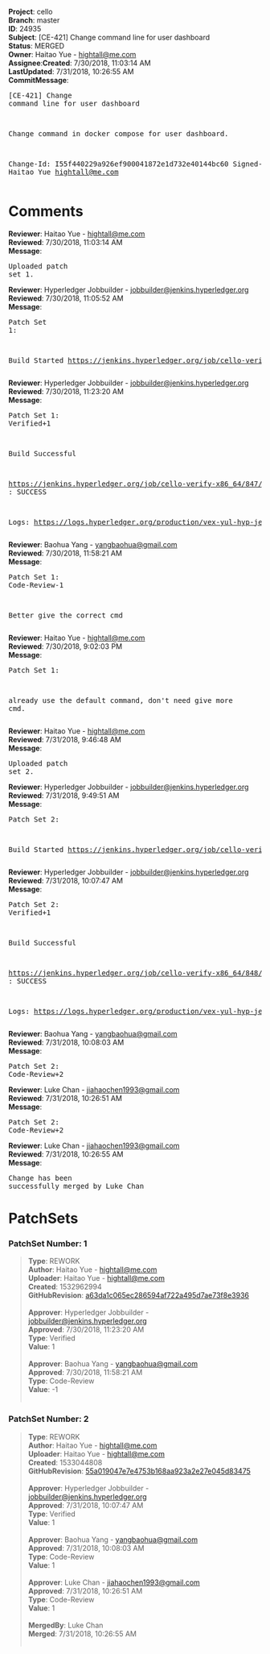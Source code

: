 <strong>Project</strong>: cello</br><strong>Branch</strong>: master<br><strong>ID</strong>: 24935<br><strong>Subject</strong>: [CE-421] Change command line for user dashboard<br><strong>Status</strong>: MERGED<br><strong>Owner</strong>: Haitao Yue - hightall@me.com<br><strong>Assignee</strong>:<strong>Created</strong>: 7/30/2018, 11:03:14 AM<br><strong>LastUpdated</strong>: 7/31/2018, 10:26:55 AM<br><strong>CommitMessage</strong>:<br><pre>[CE-421] Change command line for user dashboard

Change command in docker compose for user dashboard.

Change-Id: I55f440229a926ef900041872e1d732e40144bc60
Signed-off-by: Haitao Yue <hightall@me.com>
</pre><h1>Comments</h1><strong>Reviewer</strong>: Haitao Yue - hightall@me.com<br><strong>Reviewed</strong>: 7/30/2018, 11:03:14 AM<br><strong>Message</strong>: <pre>Uploaded patch set 1.</pre><strong>Reviewer</strong>: Hyperledger Jobbuilder - jobbuilder@jenkins.hyperledger.org<br><strong>Reviewed</strong>: 7/30/2018, 11:05:52 AM<br><strong>Message</strong>: <pre>Patch Set 1:

Build Started https://jenkins.hyperledger.org/job/cello-verify-x86_64/847/</pre><strong>Reviewer</strong>: Hyperledger Jobbuilder - jobbuilder@jenkins.hyperledger.org<br><strong>Reviewed</strong>: 7/30/2018, 11:23:20 AM<br><strong>Message</strong>: <pre>Patch Set 1: Verified+1

Build Successful 

https://jenkins.hyperledger.org/job/cello-verify-x86_64/847/ : SUCCESS

Logs: https://logs.hyperledger.org/production/vex-yul-hyp-jenkins-3/cello-verify-x86_64/847</pre><strong>Reviewer</strong>: Baohua Yang - yangbaohua@gmail.com<br><strong>Reviewed</strong>: 7/30/2018, 11:58:21 AM<br><strong>Message</strong>: <pre>Patch Set 1: Code-Review-1

Better give the correct cmd</pre><strong>Reviewer</strong>: Haitao Yue - hightall@me.com<br><strong>Reviewed</strong>: 7/30/2018, 9:02:03 PM<br><strong>Message</strong>: <pre>Patch Set 1:

already use the default command, don't need give more cmd.</pre><strong>Reviewer</strong>: Haitao Yue - hightall@me.com<br><strong>Reviewed</strong>: 7/31/2018, 9:46:48 AM<br><strong>Message</strong>: <pre>Uploaded patch set 2.</pre><strong>Reviewer</strong>: Hyperledger Jobbuilder - jobbuilder@jenkins.hyperledger.org<br><strong>Reviewed</strong>: 7/31/2018, 9:49:51 AM<br><strong>Message</strong>: <pre>Patch Set 2:

Build Started https://jenkins.hyperledger.org/job/cello-verify-x86_64/848/</pre><strong>Reviewer</strong>: Hyperledger Jobbuilder - jobbuilder@jenkins.hyperledger.org<br><strong>Reviewed</strong>: 7/31/2018, 10:07:47 AM<br><strong>Message</strong>: <pre>Patch Set 2: Verified+1

Build Successful 

https://jenkins.hyperledger.org/job/cello-verify-x86_64/848/ : SUCCESS

Logs: https://logs.hyperledger.org/production/vex-yul-hyp-jenkins-3/cello-verify-x86_64/848</pre><strong>Reviewer</strong>: Baohua Yang - yangbaohua@gmail.com<br><strong>Reviewed</strong>: 7/31/2018, 10:08:03 AM<br><strong>Message</strong>: <pre>Patch Set 2: Code-Review+2</pre><strong>Reviewer</strong>: Luke Chan - jiahaochen1993@gmail.com<br><strong>Reviewed</strong>: 7/31/2018, 10:26:51 AM<br><strong>Message</strong>: <pre>Patch Set 2: Code-Review+2</pre><strong>Reviewer</strong>: Luke Chan - jiahaochen1993@gmail.com<br><strong>Reviewed</strong>: 7/31/2018, 10:26:55 AM<br><strong>Message</strong>: <pre>Change has been successfully merged by Luke Chan</pre><h1>PatchSets</h1><h3>PatchSet Number: 1</h3><blockquote><strong>Type</strong>: REWORK<br><strong>Author</strong>: Haitao Yue - hightall@me.com<br><strong>Uploader</strong>: Haitao Yue - hightall@me.com<br><strong>Created</strong>: 1532962994<br><strong>GitHubRevision</strong>: [a63da1c065ec286594af722a495d7ae73f8e3936](https://github.com/hyperledger/cello/commit/a63da1c065ec286594af722a495d7ae73f8e3936)<br><br><strong>Approver</strong>: Hyperledger Jobbuilder - jobbuilder@jenkins.hyperledger.org<br><strong>Approved</strong>: 7/30/2018, 11:23:20 AM<br><strong>Type</strong>: Verified<br><strong>Value</strong>: 1<br><br><strong>Approver</strong>: Baohua Yang - yangbaohua@gmail.com<br><strong>Approved</strong>: 7/30/2018, 11:58:21 AM<br><strong>Type</strong>: Code-Review<br><strong>Value</strong>: -1<br><br></blockquote><h3>PatchSet Number: 2</h3><blockquote><strong>Type</strong>: REWORK<br><strong>Author</strong>: Haitao Yue - hightall@me.com<br><strong>Uploader</strong>: Haitao Yue - hightall@me.com<br><strong>Created</strong>: 1533044808<br><strong>GitHubRevision</strong>: [55a019047e7e4753b168aa923a2e27e045d83475](https://github.com/hyperledger/cello/commit/55a019047e7e4753b168aa923a2e27e045d83475)<br><br><strong>Approver</strong>: Hyperledger Jobbuilder - jobbuilder@jenkins.hyperledger.org<br><strong>Approved</strong>: 7/31/2018, 10:07:47 AM<br><strong>Type</strong>: Verified<br><strong>Value</strong>: 1<br><br><strong>Approver</strong>: Baohua Yang - yangbaohua@gmail.com<br><strong>Approved</strong>: 7/31/2018, 10:08:03 AM<br><strong>Type</strong>: Code-Review<br><strong>Value</strong>: 1<br><br><strong>Approver</strong>: Luke Chan - jiahaochen1993@gmail.com<br><strong>Approved</strong>: 7/31/2018, 10:26:51 AM<br><strong>Type</strong>: Code-Review<br><strong>Value</strong>: 1<br><br><strong>MergedBy</strong>: Luke Chan<br><strong>Merged</strong>: 7/31/2018, 10:26:55 AM<br><br></blockquote>